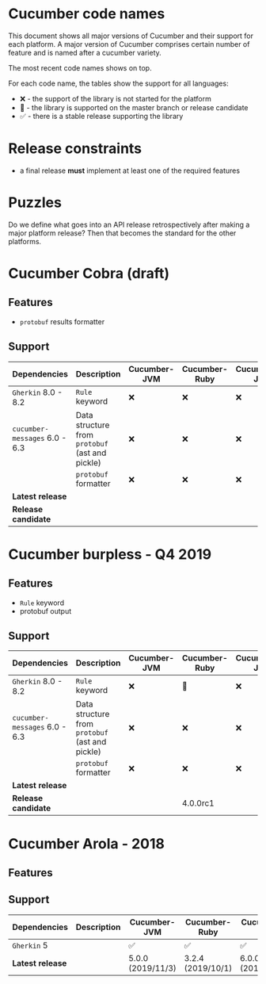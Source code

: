 # Cucumber code names

This document shows all major versions of Cucumber and their support for each platform.
A major version of Cucumber comprises certain number of feature and is named after a cucumber variety.

The most recent code names shows on top.

For each code name, the tables show the support for all languages:
 - :x: - the support of the library is not started for the platform
 - :construction: - the library is supported on the master branch or release candidate
 - :white_check_mark: - there is a stable release supporting the library


# Release constraints

 - a final release **must** implement at least one of the required features

# Puzzles

Do we define what goes into an API release retrospectively after making a major platform release? Then that becomes the
standard for the other platforms.

# Cucumber Cobra (draft)

## Features

* `protobuf` results formatter

## Support

| Dependencies | Description | Cucumber-JVM | Cucumber-Ruby | Cucumber-JS | SpecFlow |
|--------------|-------------|--------------|---------------|-------------|----------|
| `Gherkin` 8.0 - 8.2            | `Rule` keyword                                  | :x: | :x: | :x: | :x: |
| `cucumber-messages` 6.0 - 6.3  | Data structure from `protobuf` (ast and pickle) | :x: | :x: | :x: | :x: |
|                                | `protobuf` formatter                            | :x: | :x: | :x: | :x: |
| **Latest release**             | |  | | | |
| **Release candidate**          | |  | | | |


# Cucumber burpless - Q4 2019

## Features

 * `Rule` keyword
 * protobuf output

## Support

| Dependencies | Description | Cucumber-JVM | Cucumber-Ruby | Cucumber-JS | SpecFlow |
|--------------|-------------|--------------|---------------|-------------|----------|
| `Gherkin` 8.0 - 8.2            | `Rule` keyword                                  | :x: | :construction: | :x: | :x: |
| `cucumber-messages` 6.0 - 6.3  | Data structure from `protobuf` (ast and pickle) | :x: | :x: | :x: | :x: |
|                                | `protobuf` formatter                            | :x: | :x: | :x: | :x: |
| **Latest release**             | |  | | | |
| **Release candidate**          | |  | 4.0.0rc1 | | |


# Cucumber Arola - 2018

## Features

## Support

| Dependencies | Description | Cucumber-JVM | Cucumber-Ruby | Cucumber-JS | SpecFlow |
|--------------|-------------|--------------|---------------|-------------|----------|
| `Gherkin` 5  |              | :white_check_mark: | :white_check_mark: | :white_check_mark: | :white_check_mark: |
| **Latest release**             | | 5.0.0 (2019/11/3) | 3.2.4 (2019/10/1) | 6.0.0 (2019/10/4) | 4.1.4 (2019/10/7)|
